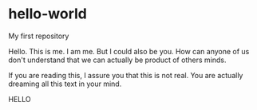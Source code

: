 # hello-world
My first repository

Hello. This is me. I am me. But I could also be you. How can anyone of us don't understand that we can actually be product of others minds.

If you are reading this, I assure you that this is not real. You are actually dreaming all this text in your mind.


HELLO